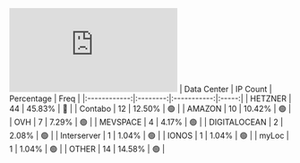 ![Diagramm](https://github.com/obajay/StateSync-snapshots/blob/main/Projects/Source/1/README.md)
| Data Center | IP Count | Percentage | Freq |
|:------------:|:--------:|:-----------:|:-----:|
| HETZNER | 44 | 45.83% | 🔴 |
| Contabo | 12 | 12.50% | 🟢 |
| AMAZON | 10 | 10.42% | 🟢 |
| OVH | 7 | 7.29% | 🟢 |
| MEVSPACE | 4 | 4.17% | 🟢 |
| DIGITALOCEAN | 2 | 2.08% | 🟢 |
| Interserver | 1 | 1.04% | 🟢 |
| IONOS | 1 | 1.04% | 🟢 |
| myLoc | 1 | 1.04% | 🟢 |
| OTHER | 14 | 14.58% | 🟢 |